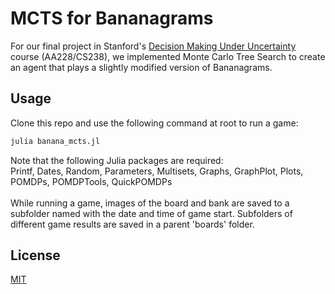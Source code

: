 # MCTS for Bananagrams

For our final project in Stanford's [Decision Making Under Uncertainty](https://aa228.stanford.edu/) course (AA228/CS238), we implemented Monte Carlo Tree Search to create an agent that plays a slightly modified version of Bananagrams. 

## Usage

Clone this repo and use the following command at root to run a game:
```julia
julia banana_mcts.jl
```
Note that the following Julia packages are required: \
Printf, Dates, Random, Parameters, Multisets, Graphs, GraphPlot, Plots, POMDPs, POMDPTools, QuickPOMDPs
\
\
While running a game, images of the board and bank are saved to a subfolder named with the date and time of game start. Subfolders of different game results are saved in a parent 'boards' folder.

## License

[MIT](https://choosealicense.com/licenses/mit/)
